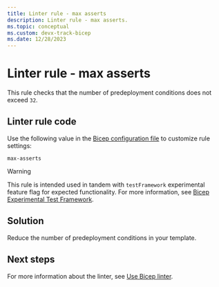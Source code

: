 ```yaml
---
title: Linter rule - max asserts
description: Linter rule - max asserts.
ms.topic: conceptual
ms.custom: devx-track-bicep
ms.date: 12/28/2023
---
```


# Linter rule - max asserts

This rule checks that the number of predeployment conditions does not exceed `32`.

## Linter rule code

Use the following value in the [Bicep configuration file](bicep-config-linter.md) to customize rule settings:

`max-asserts`

> [!WARNING]
> This rule is intended used in tandem with `testFramework` experimental feature flag for expected functionality. For more information, see [Bicep Experimental Test Framework](https://github.com/Azure/bicep/issues/11967).

## Solution

Reduce the number of predeployment conditions in your template.

## Next steps

For more information about the linter, see [Use Bicep linter](./linter.md).